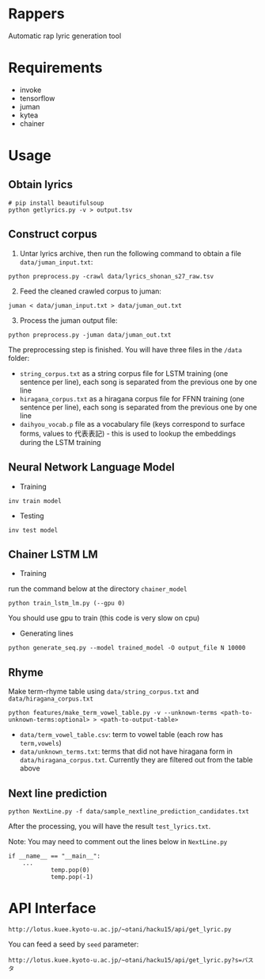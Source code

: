 # Rappers
Automatic rap lyric generation tool

# Requirements

- invoke
- tensorflow
- juman
- kytea
- chainer

# Usage

## Obtain lyrics ##

```
# pip install beautifulsoup
python getlyrics.py -v > output.tsv
```

## Construct corpus ##

1) Untar lyrics archive, then run the following command to obtain a file `data/juman_input.txt`:
```
python preprocess.py -crawl data/lyrics_shonan_s27_raw.tsv
```
2) Feed the cleaned crawled corpus to juman:
```
juman < data/juman_input.txt > data/juman_out.txt
```
3) Process the juman output file:
```
python preprocess.py -juman data/juman_out.txt
```

The preprocessing step is finished. You will have three files in the `/data` folder:

- `string_corpus.txt` as a string corpus file for LSTM training (one sentence per line), each song is separated from the previous one by one line
- `hiragana_corpus.txt` as a hiragana corpus file for FFNN training (one sentence per line), each song is separated from the previous one by one line 
- `daihyou_vocab.p` file as a vocabulary file (keys correspond to surface forms, values to 代表表記) - this is used to lookup the embeddings during the LSTM training

## Neural Network Language Model

- Training

```
inv train model
```

- Testing

```
inv test model
```


## Chainer LSTM LM 
- Training

run the command below at the directory `chainer_model`
 
```
python train_lstm_lm.py (--gpu 0)
```
You should use gpu to train (this code is very slow on cpu)

- Generating lines

```
python generate_seq.py --model trained_model -O output_file N 10000
```



## Rhyme
Make term-rhyme table using `data/string_corpus.txt` and `data/hiragana_corpus.txt`
```
python features/make_term_vowel_table.py -v --unknown-terms <path-to-unknown-terms:optional> > <path-to-output-table>
```

- `data/term_vowel_table.csv`: term to vowel table (each row has `term,vowels`)
- `data/unknown_terms.txt`: terms that did not have hiragana form in `data/hiragana_corpus.txt`. Currently they are filtered out from the table above


## Next line prediction
```
python NextLine.py -f data/sample_nextline_prediction_candidates.txt 
```
After the processing, you will have the result `test_lyrics.txt`.

Note: You may need to comment out the lines below in `NextLine.py`
```
if __name__ == "__main__":
    ...
            temp.pop(0)
            temp.pop(-1)
```

# API Interface
```
http://lotus.kuee.kyoto-u.ac.jp/~otani/hacku15/api/get_lyric.py
```

You can feed a seed by `seed` parameter:

```
http://lotus.kuee.kyoto-u.ac.jp/~otani/hacku15/api/get_lyric.py?s=パスタ
```
